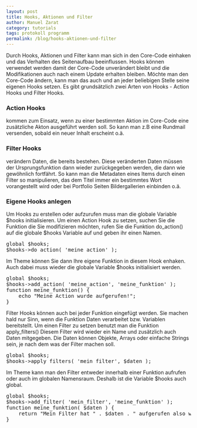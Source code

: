 ```yaml
---
layout: post
title: Hooks, Aktionen und Filter
author: Manuel Zarat
category: tutorials
tags: protokoll programm
permalink: /blog/hooks-aktionen-und-filter
---
```


<p>Durch Hooks, Aktionen und Filter kann man sich in den Core-Code einhaken und das Verhalten des Seitenaufbau beeinflussen. Hooks können verwendet werden damit der Core-Code unverändert bleibt und die Modifikationen auch nach einem Update erhalten bleiben. Möchte man den Core-Code ändern, kann man das auch und an jeder beliebigen Stelle seine eigenen Hooks setzen. Es gibt grundsätzlich zwei Arten von Hooks - Action Hooks und Filter Hooks.</p>
<!--excerpt_separator-->
<h3>Action Hooks</h3>
<p>kommen zum Einsatz, wenn zu einer bestimmten Aktion im Core-Code eine zusätzliche Akton ausgeführt werden soll. So kann man z.B eine Rundmail versenden, sobald ein neuer Inhalt erscheint o.ä.</p>
<h3> </h3>
<h3>Filter Hooks</h3>
<p>verändern Daten, die bereits bestehen. Diese veränderten Daten müssen der Ursprungsfunktion dann wieder zurückgegeben werden, die dann wie gewöhnlich fortfährt. So kann man die Metadaten eines Items durch einen Filter so manipulieren, das dem Titel immer ein bestimmtes Wort vorangestellt wird oder bei Portfolio Seiten Bildergallerien einbinden o.ä.</p>
<h3> </h3>
<h3>Eigene Hooks anlegen</h3>
<p>Um Hooks zu erstellen oder aufzurufen muss man die globale Variable $hooks initialisieren. Um einen Action Hook zu setzen, suchen Sie die Funktion die Sie modifizieren möchten, rufen Sie die Funktion do_action() auf die globale $hooks Variable auf und geben ihr einen Namen.</p>
<pre>global $hooks;
$hooks-&gt;do_action( &#039;meine_action&#039; );</pre>
<p>Im Theme können Sie dann Ihre eigene Funktion in diesem Hook enhaken. Auch dabei muss wieder die globale Variable $hooks initialisiert werden.</p>
<pre>global $hooks;
$hooks-&gt;add_action( &#039;meine_action&#039;, &#039;meine_funktion&#039; );
function meine_funktion() {
    echo "Meine Action wurde aufgerufen!";
}</pre>
<p>Filter Hooks können auch bei jeder Funktion eingefügt werden. Sie machen hald nur Sinn, wenn die Funktion Daten verarbeitet bzw. Variablen bereitstellt. Um einen Filter zu setzen benutzt man die Funktion apply_filters() Diesem Filter wird wieder ein Name und zusätzlich auch Daten mitgegeben. Die Daten können Objekte, Arrays oder einfache Strings sein, je nach dem was der Filter machen soll.</p>
<pre>global $hooks;
$hooks-&gt;apply_filters( &#039;mein_filter&#039;, $daten );</pre>
<p>Im Theme kann man den Filter entweder innerhalb einer Funktion aufrufen oder auch im globalen Namensraum. Deshalb ist die Variable $hooks auch global.</p>
<pre>global $hooks;
$hooks-&gt;add_filter( &#039;mein_filter&#039;, &#039;meine_funktion&#039; );
function meine_funktion( $daten ) {
    return "Mein Filter hat " . $daten . " aufgerufen also werden sie gefiltert.";
}</pre>
